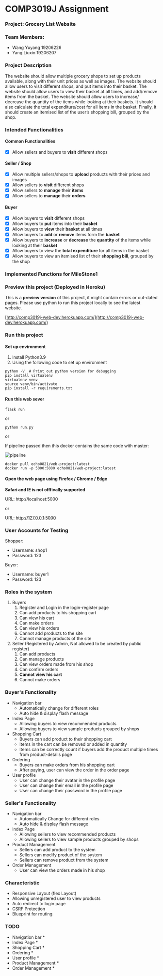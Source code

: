 # COMP3019J Assignment

### Project: Grocery List Website

### Team Members:

* Wang Yuyang 19206226
* Yang Liuxin 19206207

### Project Description
The website should allow multiple grocery shops to set up products available, along with their unit prices as well as images. 
The website should allow users to visit different shops, and put items into their basket. The website should allow users to view their basket at all times, and add/remove items from the basket. 
The website should allow users to increase/ decrease the quantity of the items while looking at their baskets. 
It should also calculate the total expenditure/cost for all items in the basket. 
Finally, it should create an itemised list of the user’s shopping bill, grouped by the shop.

### Intended Functionalities
#### Common Functionalities
- [x] Allow sellers and buyers to **visit** different shops

#### Seller / Shop
- [x] Allow multiple sellers/shops to **upload** products with their prices and images
- [x] Allow sellers to **visit** different shops
- [x] Allow sellers to **manage** their **items**
- [x] Allow sellers to **manage** their **orders**

#### Buyer
- [x] Allow buyers to **visit** different shops
- [x] Allow buyers to **put** items into their **basket**
- [x] Allow buyers to **view** their **basket** at all times
- [x] Allow buyers to **add** or **remove** items form the **basket**
- [x] Allow buyers to **increase** or **decrease** the **quantity** of the items while looking at their **basket**
- [x] Allow buyers to view the **total expenditure** for all items in the basket
- [x] Allow buyers to view an itemised list of their **shopping bill**, grouped by the shop

### Implemented Functions for MileStone1



### Preview this project (Deployed in Heroku)

This is a **preview version** of this project, it might contain errors or out-dated pages.
Please use python to run this project locally to see the latest website.

[http://comp3019j-web-dev.herokuapp.com/](http://comp3019j-web-dev.herokuapp.com/)


### Run this project


#### Set up environment
1. Install Python3.9
2. Using the following code to set up environment
```shell
python -V  # Print out python version for debugging
pip install virtualenv
virtualenv venv
source venv/bin/activate
pip install -r requirements.txt
```

#### Run this web sever

```shell
flask run
```
or

```shell
python run.py
```

or

If pipeline passed then this docker contains the same code with master:

![pipeline](https://csgitlab.ucd.ie/19206226/TEAM_20/badges/master/pipeline.svg)

```shell
docker pull echo0821/web-project:latest 
docker run -p 5000:5000 echo0821/web-project:latest
```
#### Open the web page using Firefox / Chrome / Edge
**Safari and IE is not offfically supported**

URL: http://localhost:5000

or

URL: http://127.0.0.1:5000



### User Accounts for Testing

Shopper:
* Username: shop1
* Password: 123

Buyer:
* Username: buyer1
* Password: 123

### Roles in the system
1. Buyers
   1. Register and Login in the login-register page
   2. Can add products to his shopping cart
   3. Can view his cart
   4. Can make orders 
   5. Can view his orders
   6. Cannot add products to the site
   7. Cannot manage products of the site
2. Seller (Registered by Admin, Not allowed to be created by public register)
   1. Can add products
   2. Can manage products 
   3. Can view orders made from his shop
   4. Can confirm orders
   5. **Cannot view his cart**
   6. Cannot make orders
   
### Buyer's Functionality
* Navigation bar
  * Automatically change for different roles
  * Auto hide & display flash message
* Index Page
  * Allowing buyers to view recommended products
  * Allowing buyers to view sample products grouped by shops
* Shopping Cart
  * Buyers can add product to their shopping cart
  * Items in the cart can be removed or added in quantity
  * Items can be correctly count if buyers add the product multiple times from product-details page
* Ordering
  * Buyers can make orders from his shopping cart
  * After paying, user can view the order in the order page
* User profile
  * User can change their avatar in the profile page
  * User can change their email in the profile page
  * User can change their password in the profile page

### Seller's Functionality
* Navigation bar
  * Automatically Change for different roles
  * Auto hide & display flash message
* Index Page
  * Allowing sellers to view recommended products
  * Allowing sellers to view sample products grouped by shops
* Product Management
  * Sellers can add product to the system
  * Sellers can modify product of the system
  * Sellers can remove product from the system
* Order Management
  * User can view the orders made in his shop 


### Characteristic

* Responsive Layout (flex Layout)
* Allowing unregistered user to view products
* Auto redirect to login page
* CSRF Protection
* Blueprint for routing


### TODO
* Navigation bar
  * 
* Index Page
  * 
* Shopping Cart
  * 
* Ordering
  * 
* User profile
  * 
* Product Management
  * 
* Order Management
  * 
